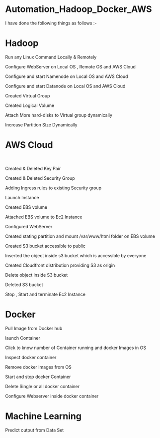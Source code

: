 # Automation_Hadoop_Docker_AWS
I have done the following things as follows :-

<h1>Hadoop</h1>

Run any Linux Command Locally & Remotely

Configure WebServer on Local OS , Remote OS and AWS Cloud

Configure and start Namenode on Local OS and AWS Cloud

Configure and start Datanode on Local OS and AWS Cloud

Created Virtual Group

Created Logical Volume

Attach More hard-disks to Virtual group dynamically

Increase Partition Size Dynamically


<h1>AWS Cloud</h1> 


Created & Deleted Key Pair

Created & Deleted Security Group

Adding Ingress rules to existing Security group

Launch Instance 

Created EBS volume

Attached EBS volume to Ec2 Instance 

Configured WebServer

Created stating partition and mount /var/www/html folder on EBS volume

Created S3 bucket accessible to public

Inserted the object inside s3 bucket which is accessible by everyone

Created Cloudfront distribution providing S3 as origin

Delete object inside S3 bucket 

Deleted S3 bucket

Stop , Start and terminate Ec2 Instance


<h1>Docker</h1>


Pull Image from Docker hub

launch Container

Click to know number of Container running and docker Images in OS

Inspect docker container

Remove docker Images from OS

Start and stop docker Container

Delete Single or all docker container

Configure Webserver inside docker container


<h1>Machine Learning</h1>

Predict output from Data Set
